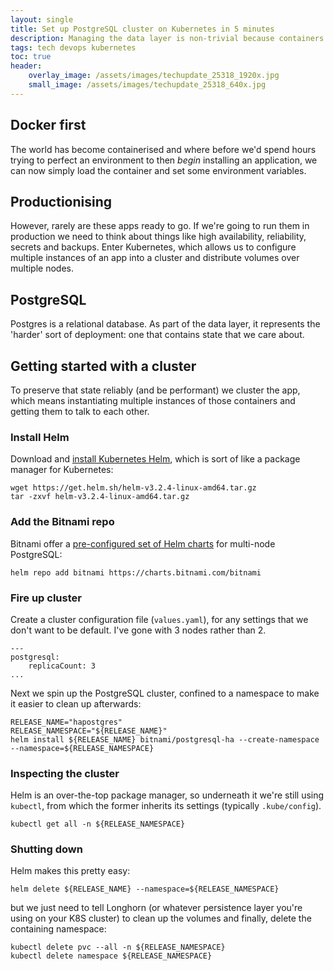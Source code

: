 ```yaml
---
layout: single
title: Set up PostgreSQL cluster on Kubernetes in 5 minutes
description: Managing the data layer is non-trivial because containers need redundancy and high-availability in order to be reliable.  Enter Helm, the Kubernetes package manager, to make the orchestration simpler.
tags: tech devops kubernetes
toc: true
header:
    overlay_image: /assets/images/techupdate_25318_1920x.jpg
    small_image: /assets/images/techupdate_25318_640x.jpg
---
```


## Docker first
The world has become containerised and where before we'd spend hours trying to perfect an environment to then _begin_ installing an application, we can now simply load the container and set some environment variables.

## Productionising
However, rarely are these apps ready to go.  If we're going to run them in production we need to think about things like high availability, reliability, secrets and backups.
Enter Kubernetes, which allows us to configure multiple instances of an app into a cluster and distribute volumes over multiple nodes.

## PostgreSQL
Postgres is a relational database.  As part of the data layer, it represents the 'harder' sort of deployment: one that contains state that we care about.

## Getting started with a cluster
To preserve that state reliably (and be performant) we cluster the app, which means instantiating multiple instances of those containers and getting them to talk to each other.

### Install Helm
Download and [install Kubernetes Helm](https://helm.sh/docs/intro/install/), which is sort of like a package manager for Kubernetes:
```
wget https://get.helm.sh/helm-v3.2.4-linux-amd64.tar.gz
tar -zxvf helm-v3.2.4-linux-amd64.tar.gz
```

### Add the Bitnami repo
Bitnami offer a [pre-configured set of Helm charts](https://github.com/bitnami/charts/tree/master/bitnami/postgresql-ha) for multi-node PostgreSQL:
```
helm repo add bitnami https://charts.bitnami.com/bitnami
```

### Fire up cluster
Create a cluster configuration file (`values.yaml`), for any settings that we don't want to be default.  I've gone with 3 nodes rather than 2.
```
---
postgresql:
    replicaCount: 3
...
```

Next we spin up the PostgreSQL cluster, confined to a namespace to make it easier to clean up afterwards:
```
RELEASE_NAME="hapostgres"
RELEASE_NAMESPACE="${RELEASE_NAME}"
helm install ${RELEASE_NAME} bitnami/postgresql-ha --create-namespace --namespace=${RELEASE_NAMESPACE}
```

### Inspecting the cluster
Helm is an over-the-top package manager, so underneath it we're still using `kubectl`, from which the former inherits its settings (typically `.kube/config`).
```
kubectl get all -n ${RELEASE_NAMESPACE}
```

### Shutting down
Helm makes this pretty easy:
```
helm delete ${RELEASE_NAME} --namespace=${RELEASE_NAMESPACE}
```

but we just need to tell Longhorn (or whatever persistence layer you're using on your K8S cluster) to clean up the volumes and finally, delete the containing namespace:
```
kubectl delete pvc --all -n ${RELEASE_NAMESPACE}
kubectl delete namespace ${RELEASE_NAMESPACE}
```

